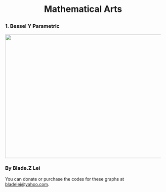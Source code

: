 # <p align="center"> Mathematical Arts </p>

### 1. Bessel Y Parametric
<p align="center"><img src= "https://user-images.githubusercontent.com/66701331/182694945-7a0c330c-cb8a-4537-a30a-f099542a3d34.png" width="600" height="400" class="center"></p>

### By Blade.Z Lei
You can donate or purchase the codes for these graphs at bladelei@yahoo.com.
